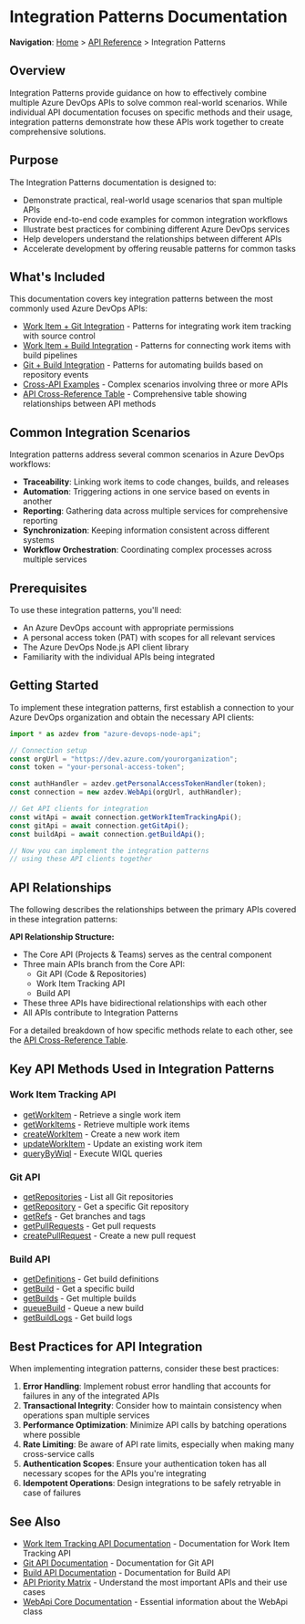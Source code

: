 # Integration Patterns Documentation

**Navigation**: [Home](../../index.md) > [API Reference](../index.md) > Integration Patterns

## Overview

Integration Patterns provide guidance on how to effectively combine multiple Azure DevOps APIs to solve common real-world scenarios. While individual API documentation focuses on specific methods and their usage, integration patterns demonstrate how these APIs work together to create comprehensive solutions.

## Purpose

The Integration Patterns documentation is designed to:

- Demonstrate practical, real-world usage scenarios that span multiple APIs
- Provide end-to-end code examples for common integration workflows
- Illustrate best practices for combining different Azure DevOps services
- Help developers understand the relationships between different APIs
- Accelerate development by offering reusable patterns for common tasks

## What's Included

This documentation covers key integration patterns between the most commonly used Azure DevOps APIs:

- [Work Item + Git Integration](./work-item-git-integration.md) - Patterns for integrating work item tracking with source control
- [Work Item + Build Integration](./work-item-build-integration.md) - Patterns for connecting work items with build pipelines
- [Git + Build Integration](./git-build-integration.md) - Patterns for automating builds based on repository events
- [Cross-API Examples](./cross-api-examples.md) - Complex scenarios involving three or more APIs
- [API Cross-Reference Table](./api-cross-reference-table.md) - Comprehensive table showing relationships between API methods

## Common Integration Scenarios

Integration patterns address several common scenarios in Azure DevOps workflows:

- **Traceability**: Linking work items to code changes, builds, and releases
- **Automation**: Triggering actions in one service based on events in another
- **Reporting**: Gathering data across multiple services for comprehensive reporting
- **Synchronization**: Keeping information consistent across different systems
- **Workflow Orchestration**: Coordinating complex processes across multiple services

## Prerequisites

To use these integration patterns, you'll need:

- An Azure DevOps account with appropriate permissions
- A personal access token (PAT) with scopes for all relevant services
- The Azure DevOps Node.js API client library
- Familiarity with the individual APIs being integrated

## Getting Started

To implement these integration patterns, first establish a connection to your Azure DevOps organization and obtain the necessary API clients:

```typescript
import * as azdev from "azure-devops-node-api";

// Connection setup
const orgUrl = "https://dev.azure.com/yourorganization";
const token = "your-personal-access-token";

const authHandler = azdev.getPersonalAccessTokenHandler(token);
const connection = new azdev.WebApi(orgUrl, authHandler);

// Get API clients for integration
const witApi = await connection.getWorkItemTrackingApi();
const gitApi = await connection.getGitApi();
const buildApi = await connection.getBuildApi();

// Now you can implement the integration patterns
// using these API clients together
```

## API Relationships

The following describes the relationships between the primary APIs covered in these integration patterns:

**API Relationship Structure:**
- The Core API (Projects & Teams) serves as the central component
- Three main APIs branch from the Core API:
  - Git API (Code & Repositories)
  - Work Item Tracking API
  - Build API
- These three APIs have bidirectional relationships with each other
- All APIs contribute to Integration Patterns

For a detailed breakdown of how specific methods relate to each other, see the [API Cross-Reference Table](./api-cross-reference-table.md).

## Key API Methods Used in Integration Patterns

### Work Item Tracking API

- [getWorkItem](../work-item-tracking/methods/get-work-item.md) - Retrieve a single work item
- [getWorkItems](../work-item-tracking/methods/get-work-items.md) - Retrieve multiple work items
- [createWorkItem](../work-item-tracking/methods/create-work-item.md) - Create a new work item
- [updateWorkItem](../work-item-tracking/methods/update-work-item.md) - Update an existing work item
- [queryByWiql](../work-item-tracking/methods/query-work-items.md) - Execute WIQL queries

### Git API

- [getRepositories](../git-api/top-5-methods.md#getrepositories) - List all Git repositories
- [getRepository](../git-api/top-5-methods.md#getrepository) - Get a specific Git repository
- [getRefs](../git-api/top-5-methods.md#getrefs) - Get branches and tags
- [getPullRequests](../git-api/top-5-methods.md#getpullrequests) - Get pull requests
- [createPullRequest](../git-api/top-5-methods.md#createpullrequest) - Create a new pull request

### Build API

- [getDefinitions](../build-api/top-5-methods.md#getdefinitions) - Get build definitions
- [getBuild](../build-api/top-5-methods.md#getbuild) - Get a specific build
- [getBuilds](../build-api/top-5-methods.md#getbuilds) - Get multiple builds
- [queueBuild](../build-api/top-5-methods.md#queuebuild) - Queue a new build
- [getBuildLogs](../build-api/top-5-methods.md#getbuildlogs) - Get build logs

## Best Practices for API Integration

When implementing integration patterns, consider these best practices:

1. **Error Handling**: Implement robust error handling that accounts for failures in any of the integrated APIs
2. **Transactional Integrity**: Consider how to maintain consistency when operations span multiple services
3. **Performance Optimization**: Minimize API calls by batching operations where possible
4. **Rate Limiting**: Be aware of API rate limits, especially when making many cross-service calls
5. **Authentication Scopes**: Ensure your authentication token has all necessary scopes for the APIs you're integrating
6. **Idempotent Operations**: Design integrations to be safely retryable in case of failures

## See Also

- [Work Item Tracking API Documentation](../work-item-tracking/README.md) - Documentation for Work Item Tracking API
- [Git API Documentation](../git-api/README.md) - Documentation for Git API
- [Build API Documentation](../build-api/README.md) - Documentation for Build API
- [API Priority Matrix](../priority-matrix/README.md) - Understand the most important APIs and their use cases
- [WebApi Core Documentation](../webapi-core/README.md) - Essential information about the WebApi class 